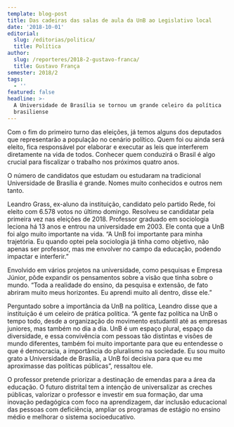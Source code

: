 ```yaml
---
template: blog-post
title: Das cadeiras das salas de aula da UnB ao Legislativo local
date: '2018-10-01'
editorial:
  slug: /editorias/politica/
  title: Política
author:
  slug: /reporteres/2018-2-gustavo-franca/
  title: Gustavo França
semester: 2018/2
tags:
  - ''
featured: false
headline: >-
  A Universidade de Brasília se tornou um grande celeiro da política
  brasiliense
---
```

Com o fim do primeiro turno das eleições, já temos alguns dos deputados que representarão a população no cenário político. Quem foi ou ainda será eleito, fica responsável por elaborar e executar as leis que interferem diretamente na vida de todos. Conhecer quem conduzirá o Brasil é algo crucial para fiscalizar o trabalho nos próximos quatro anos. 

O número de candidatos que estudam ou estudaram na tradicional Universidade de Brasília é grande. Nomes muito conhecidos e outros nem tanto. 

Leandro Grass, ex-aluno da instituição, candidato pelo partido Rede, foi eleito com 6.578 votos no último domingo. Resolveu se candidatar pela primeira vez nas eleições de 2018. Professor graduado em sociologia leciona há 13 anos e entrou na universidade em 2003. Ele conta que a UnB foi algo muito importante na vida. “A UnB foi importante para minha trajetória. Eu quando optei pela sociologia já tinha como objetivo, não apenas ser professor, mas me envolver no campo da educação, podendo impactar e interferir.”

Envolvido em vários projetos na universidade, como pesquisas e Empresa Júnior, pôde expandir os pensamentos sobre a visão que tinha sobre o mundo. “Toda a realidade do ensino, da pesquisa e extensão, de fato abriram muito meus horizontes. Eu aprendi muito ali dentro, disse ele.”

Perguntado sobre a importância da UnB na política, Leandro disse que a instituição é um celeiro de prática política. “A gente faz política na UnB o tempo todo, desde a organização do movimento estudantil até as empresas juniores, mas também no dia a dia. UnB é um espaço plural, espaço da diversidade, e essa convivência com pessoas tão distintas e visões de mundo diferentes, também foi muito importante para que eu entendesse o que é democracia, a importância do pluralismo na sociedade. Eu sou muito grato a Universidade de Brasília, a UnB foi decisiva para que eu me aproximasse das políticas públicas”, ressaltou ele. 

O professor pretende priorizar a destinação de emendas para a área da educação. O futuro distrital tem a intenção de universalizar as creches públicas, valorizar o professor e investir em sua formação, dar uma inovação pedagógica com foco na aprendizagem, dar inclusão educacional das pessoas com deficiência, ampliar os programas de estágio no ensino médio e melhorar o sistema socioeducativo.
